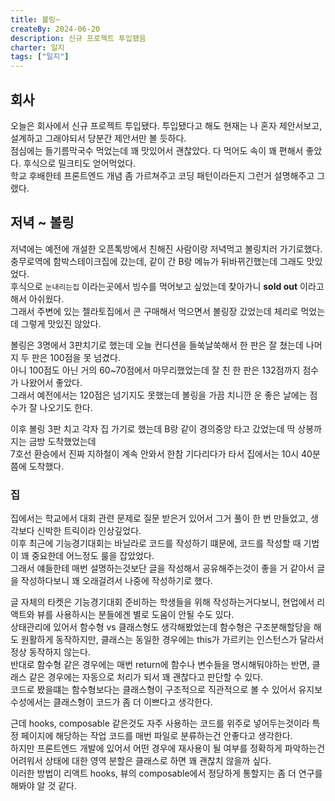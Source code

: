 ```yaml
---
title: 볼링~
createBy: 2024-06-20
description: 신규 프로젝트 투입됐음
charter: 일지
tags: ["일지"]
---
```


## 회사

오늘은 회사에서 신규 프로젝트 투입됐다. 투입됐다고 해도 현재는 나 혼자 제안서보고, 설계하고 그래야되서 당분간 제안서만 볼 듯하다.  
점심에는 들기름막국수 먹었는데 꽤 맛있어서 괜찮았다. 다 먹어도 속이 꽤 편해서 좋았다. 후식으로 밀크티도 얻어먹었다.  
학교 후배한테 프론트엔드 개념 좀 가르쳐주고 코딩 패턴이라든지 그런거 설명해주고 그랬다.

## 저녁 ~ 볼링

저녁에는 예전에 개설한 오픈톡방에서 친해진 사람이랑 저녁먹고 볼링치러 가기로했다.  
충무로역에 함박스테이크집에 갔는데, 같이 간 B랑 메뉴가 뒤바뀌긴했는데 그래도 맛있었다.  
후식으로 `눈내리는집` 이라는곳에서 빙수를 먹어보고 싶었는데 찾아가니 **sold out** 이라고 해서 아쉬웠다.  
그래서 주변에 있는 젤라토집에서 콘 구매해서 먹으면서 볼링장 갔었는데 체리로 먹었는데 그렇게 맛있진 않았다.

볼링은 3명에서 3판치기로 했는데 오늘 컨디션을 들쑥날쑥해서 한 판은 잘 쳤는데 나머지 두 판은 100점을 못 넘겼다.  
아니 100점도 아닌 거의 60~70점에서 마무리했었는데 잘 친 한 판은 132점까지 점수가 나왔어서 좋았다.  
그래서 예전에서는 120점은 넘기지도 못했는데 볼링을 가끔 치니깐 운 좋은 날에는 점수가 잘 나오기도 한다.

이후 볼링 3판 치고 각자 집 가기로 했는데 B랑 같이 경의중앙 타고 갔었는데 딱 상봉까지는 금방 도착했었는데  
7호선 환승에서 진짜 지하철이 계속 안와서 한참 기다리다가 타서 집에서는 10시 40분쯤에 도착했다.

### 집

집에서는 학교에서 대회 관련 문제로 질문 받은거 있어서 그거 풀이 한 번 만들었고, 생각보다 신박한 트릭이라 인상깊었다.  
이후 최근에 기능경기대회는 바닐라로 코드를 작성하기 떄문에, 코드를 작성할 때 기법이 꽤 중요한데 어느정도 룰을 잡았었다.  
그래서 얘들한테 매번 설명하는것보단 글을 작성해서 공유해주는것이 좋을 거 같아서 글을 작성하다보니 꽤 오래걸려서 나중에 작성하기로 했다.

글 자체의 타켓은 기능경기대회 준비하는 학생들을 위해 작성하는거다보니, 현업에서 리액트와 뷰를 사용하시는 분들에겐 별로 도움이 안될 수도 있다.  
상태관리에 있어서 함수형 vs 클래스형도 생각해봤었는데 함수형은 구조분해할당을 해도 원활하게 동작하지만, 클래스는 동일한 경우에는 this가 가르키는 인스턴스가 달라서 정상 동작하지 않는다.  
반대로 함수형 같은 경우에는 매번 return에 함수나 변수들을 명시해둬야하는 반면, 클래스 같은 경우에는 자동으로 처리가 되서 꽤 괜찮다고 판단할 수 있다.  
코드로 봤을떄는 함수형보다는 클래스형이 구조적으로 직관적으로 볼 수 있어서 유지보수성에서는 클래스형이 코드가 좀 더 이쁘다고 생각한다.

근데 hooks, composable 같은것도 자주 사용하는 코드를 위주로 넣어두는것이라 특정 페이지에 해당하는 작업 코드를 매번 파일로 분류하는건 안좋다고 생각한다.  
하지만 프론트엔드 개발에 있어서 어떤 경우에 재사용이 될 여부를 정확하게 파악하는건 어려워서 상태에 대한 영역 분할은 클래스로 하면 꽤 괜찮치 않을까 싶다.  
이러한 방법이 리액트 hooks, 뷰의 composable에서 정당하게 통할지는 좀 더 연구를 해봐야 알 것 같다.
